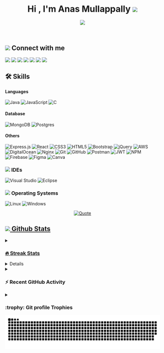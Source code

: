 
<h1 align="center">Hi , I'm Anas Mullappally <img src="https://media.giphy.com/media/hvRJCLFzcasrR4ia7z/giphy.gif" width="35"></h1>
<p align="center">
  <a href="#"><img src="https://readme-typing-svg.herokuapp.com?font=Time+New+Roman&color=%23C8BE25&size=25&center=true&vCenter=true&width=600&height=100&lines=MERN+Stack+Developer;Self+Taught+Developer;Competitive+Programmer;"></a>
</p>


<br>


## <picture> <img src="https://github.com/7oSkaaa/7oSkaaa/blob/main/Images/Connect-with-me.gif?raw=true" width="100px"> </picture> Connect with me

[<img src ="https://img.shields.io/badge/website-%23.svg?&style=for-the-badge&logo=www&logoColor=white%22&color=black">](https://anasmullappally.github.io/Anas_Mullappally/) [<img src='https://img.shields.io/badge/Gmail-D14836?style=for-the-badge&logo=gmail&logoColor=white&color=black' />](mailto:anasmp0029@gmail.com) [<img src='https://img.shields.io/badge/linkedin-%230077B5.svg?style=for-the-badge&logo=linkedin&logoColor=white&color=black' />](https://www.linkedin.com/in/anasmullappally/) [<img src="https://img.shields.io/badge/Instagram-%23E4405F.svg?style=for-the-badge&logo=Instagram&logoColor=white&color=black"/>](https://www.instagram.com/anas.mullappally/) [<img src='https://img.shields.io/badge/Facebook-%231877F2.svg?style=for-the-badge&logo=Facebook&logoColor=white&color=black' />](https://www.facebook.com/anas.mullappally1) [<img src='https://img.shields.io/badge/%3CServer%3E-%237289DA.svg?style=for-the-badge&logo=discord&logoColor=white&color=black' />](https://discord.com/users/5103)
[<img src='https://img.shields.io/badge/WhatsApp-25D366?style=for-the-badge&logo=whatsapp&logoColor=white&color=black' />](https://wa.me/918547700297)




## 🛠️ Skills
#### Languages

![Java](https://img.shields.io/badge/java-%23ED8B00.svg?style=for-the-badge&logo=java&logoColor=white) ![JavaScript](https://img.shields.io/badge/javascript-%23323330.svg?style=for-the-badge&logo=javascript&logoColor=%23F7DF1E) ![C](https://img.shields.io/badge/c-%2300599C.svg?style=for-the-badge&logo=c&logoColor=white) 

#### Database
![MongoDB](https://img.shields.io/badge/MongoDB-%234ea94b.svg?style=for-the-badge&logo=mongodb&logoColor=white) ![Postgres](https://img.shields.io/badge/postgres-%23316192.svg?style=for-the-badge&logo=postgresql&logoColor=white) 

#### Others

 ![Express.js](https://img.shields.io/badge/express.js-%23404d59.svg?style=for-the-badge&logo=express&logoColor=%2361DAFB) ![React](https://img.shields.io/badge/react-%2320232a.svg?style=for-the-badge&logo=react&logoColor=%2361DAFB) ![CSS3](https://img.shields.io/badge/css3-%231572B6.svg?style=for-the-badge&logo=css3&logoColor=white) ![HTML5](https://img.shields.io/badge/html5-%23E34F26.svg?style=for-the-badge&logo=html5&logoColor=white) ![Bootstrap](https://img.shields.io/badge/bootstrap-%23563D7C.svg?style=for-the-badge&logo=bootstrap&logoColor=white) ![jQuery](https://img.shields.io/badge/jquery-%230769AD.svg?style=for-the-badge&logo=jquery&logoColor=white) ![AWS](https://img.shields.io/badge/AWS-%23FF9900.svg?style=for-the-badge&logo=amazon-aws&logoColor=white) ![DigitalOcean](https://img.shields.io/badge/DigitalOcean-%230167ff.svg?style=for-the-badge&logo=digitalOcean&logoColor=white) ![Nginx](https://img.shields.io/badge/nginx-%23009639.svg?style=for-the-badge&logo=nginx&logoColor=white) ![Git](https://img.shields.io/badge/git-%23F05033.svg?style=for-the-badge&logo=git&logoColor=white) ![GitHub](https://img.shields.io/badge/github-%23121011.svg?style=for-the-badge&logo=github&logoColor=white) ![Postman](https://img.shields.io/badge/Postman-FF6C37?style=for-the-badge&logo=postman&logoColor=white) ![JWT](https://img.shields.io/badge/JWT-black?style=for-the-badge&logo=JSON%20web%20tokens) ![NPM](https://img.shields.io/badge/NPM-%23000000.svg?style=for-the-badge&logo=npm&logoColor=white) ![Firebase](https://img.shields.io/badge/Firebase-039BE5?style=for-the-badge&logo=Firebase&logoColor=white) ![Figma](https://img.shields.io/badge/figma-%23F24E1E.svg?style=for-the-badge&logo=figma&logoColor=white) ![Canva](https://img.shields.io/badge/Canva-%2300C4CC.svg?style=for-the-badge&logo=Canva&logoColor=white) 

 ### <picture> <img src = "https://github.com/7oSkaaa/7oSkaaa/blob/main/Images/IDEs.gif?raw=true" width = 50px>  </picture> IDEs

![Visual Studio](https://img.shields.io/badge/Visual%20Studio-5C2D91.svg?style=for-the-badge&logo=visual-studio&logoColor=white)
![Eclipse](https://img.shields.io/badge/Eclipse-FE7A16.svg?style=for-the-badge&logo=Eclipse&logoColor=white)


 ### <picture> <img src = "https://github.com/7oSkaaa/7oSkaaa/blob/main/Images/OS.gif?raw=true" width = 50px>  </picture> Operating Systems
![Linux](https://img.shields.io/badge/Linux-FCC624?style=for-the-badge&logo=linux&logoColor=black) ![Windows](https://img.shields.io/badge/Windows-0078D6?style=for-the-badge&logo=windows&logoColor=white)
<br> 

<p align = "center">
	<a href="https://github.com/piyushsuthar/github-readme-quotes"> <img alt = "Quote" src="https://quotes-github-readme.vercel.app/api?type=horizontal&theme=tokyonight&animation=grow_out_in&quoteCategory=programming">
</p>

## <picture> <img src = "https://github.com/7oSkaaa/7oSkaaa/blob/main/Images/Statistics.gif?raw=true" width = 50px>  </picture> Github Stats
<details><summary><h3> 🔥 Streak Stats</h3></summary>
	

<p align="center"><img src="https://github-readme-streak-stats.herokuapp.com/?user=anasmullappally&theme=tokyonight_duo" alt="anasmullappally" /></p>

</details>
  
<details><summary><h3>💻 GitHub Profile Stats</h3></summary>


	
<p align="center">
    <a href="#">
	    <img alt="anasmullappally's Github Stats" src="https://github-readme-stats.vercel.app/api?username=anasmullappally&show_icons=true&count_private=true&locale=en&theme=tokyonight&layout=compact" height="230px"/></a>
	  <img src="https://github-readme-stats.vercel.app/api/top-langs?username=anasmullappally&langs_count=10&show_icons=true&locale=en&theme=tokyonight" alt="anasmullappally" height="230px"/>
<br/>

  <b>Note:</b> Top languages is only a metric of the languages my public code consists of and doesn't reflect experience or skill level.
  </p>
</details>

<details><summary><h3>⚡ Recent GitHub Activity</h3></summary>

----

<a href="https://github.com/anasmullappally"><img alt="anasmullappally's Activity Graph" src="https://activity-graph.herokuapp.com/graph?username=anasmullappally&custom_title=anasmullappally's%20Contribution%20Graph&theme=react-dark" /></a>
 
</details>

<details><summary> <h3> :trophy: Git profile Trophies </h3></summary>

----
	
<p align="center"> <a href="https://github.com/ryo-ma/github-profile-trophy"><img src="https://github-profile-trophy.vercel.app/?username=anasmullappally&layout=compact&theme=tokyonight&column=4&margin-w=15&margin-h=15" alt="anasmullappally" /></a> </p>
</details>
	
<div align="center">
  <a href="https://1999azzar.github.io/1999AZZAR/">
  <img  src="https://github.com/1999AZZAR/1999AZZAR/blob/main/resources/img/grid-snake.svg"
       alt="snake" /></a>
</div>
